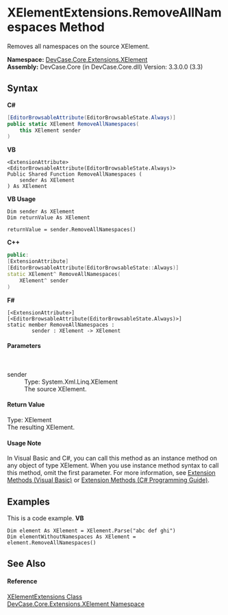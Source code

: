# XElementExtensions.RemoveAllNamespaces Method 
 

Removes all namespaces on the source XElement.

**Namespace:**&nbsp;<a href="N_DevCase_Core_Extensions_XElement">DevCase.Core.Extensions.XElement</a><br />**Assembly:**&nbsp;DevCase.Core (in DevCase.Core.dll) Version: 3.3.0.0 (3.3)

## Syntax

**C#**<br />
``` C#
[EditorBrowsableAttribute(EditorBrowsableState.Always)]
public static XElement RemoveAllNamespaces(
	this XElement sender
)
```

**VB**<br />
``` VB
<ExtensionAttribute>
<EditorBrowsableAttribute(EditorBrowsableState.Always)>
Public Shared Function RemoveAllNamespaces ( 
	sender As XElement
) As XElement
```

**VB Usage**<br />
``` VB Usage
Dim sender As XElement
Dim returnValue As XElement

returnValue = sender.RemoveAllNamespaces()
```

**C++**<br />
``` C++
public:
[ExtensionAttribute]
[EditorBrowsableAttribute(EditorBrowsableState::Always)]
static XElement^ RemoveAllNamespaces(
	XElement^ sender
)
```

**F#**<br />
``` F#
[<ExtensionAttribute>]
[<EditorBrowsableAttribute(EditorBrowsableState.Always)>]
static member RemoveAllNamespaces : 
        sender : XElement -> XElement 

```


#### Parameters
&nbsp;<dl><dt>sender</dt><dd>Type: System.Xml.Linq.XElement<br />The source XElement.</dd></dl>

#### Return Value
Type: XElement<br />The resulting XElement.

#### Usage Note
In Visual Basic and C#, you can call this method as an instance method on any object of type XElement. When you use instance method syntax to call this method, omit the first parameter. For more information, see <a href="https://docs.microsoft.com/dotnet/visual-basic/programming-guide/language-features/procedures/extension-methods">Extension Methods (Visual Basic)</a> or <a href="https://docs.microsoft.com/dotnet/csharp/programming-guide/classes-and-structs/extension-methods">Extension Methods (C# Programming Guide)</a>.

## Examples
This is a code example. 
**VB**<br />
``` VB
Dim element As XElement = XElement.Parse("abc def ghi")
Dim elementWithoutNamespaces As XElement = element.RemoveAllNamespaces()
```


## See Also


#### Reference
<a href="T_DevCase_Core_Extensions_XElement_XElementExtensions">XElementExtensions Class</a><br /><a href="N_DevCase_Core_Extensions_XElement">DevCase.Core.Extensions.XElement Namespace</a><br />